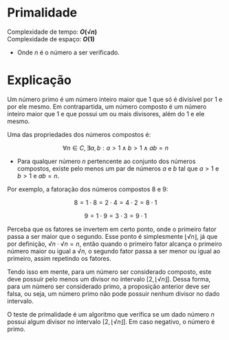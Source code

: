 # Primalidade

Complexidade de tempo: **$O(√n)$**  
Complexidade de espaço: **$O(1)$**  

- Onde $n$ é o número a ser verificado.

# Explicação

Um número primo é um número inteiro maior que $1$ que só é divisível por $1$ e por ele mesmo. Em contrapartida, um número composto é um número inteiro maior que $1$ e que possui um ou mais divisores, além do $1$ e ele mesmo.

Uma das propriedades dos números compostos é:

$$∀n ∈ C, ∃a, b: a > 1 ∧ b > 1 ∧ ab = n$$

- Para qualquer número $n$ pertencente ao conjunto dos números compostos, existe pelo menos um par de números $a$ e $b$ tal que $a > 1$ e $b > 1$ e $ab = n$.

Por exemplo, a fatoração dos números compostos $8$ e $9$:

$$8 = 1 \cdot 8 = 2 \cdot 4 = 4 \cdot 2 = 8 \cdot 1$$

$$9 = 1 \cdot 9 = 3 \cdot 3 = 9 \cdot 1$$

Perceba que os fatores se invertem em certo ponto, onde o primeiro fator passa a ser maior que o segundo. Esse ponto é simplesmente $⌊√n⌋$, já que por definição, $√n \cdot √n = n$, então quando o primeiro fator alcança o primeiro número maior ou igual a $√n$, o segundo fator passa a ser menor ou igual ao primeiro, assim repetindo os fatores.

Tendo isso em mente, para um número ser considerado composto, este deve possuir pelo menos um divisor no intervalo $[2, ⌊√n⌋]$. Dessa forma, para um número ser considerado primo, a proposição anterior deve ser falsa, ou seja, um número primo não pode possuir nenhum divisor no dado intervalo.

O teste de primalidade é um algoritmo que verifica se um dado número $n$ possui algum divisor no intervalo $[2, ⌊√n⌋]$. Em caso negativo, o número é primo.
